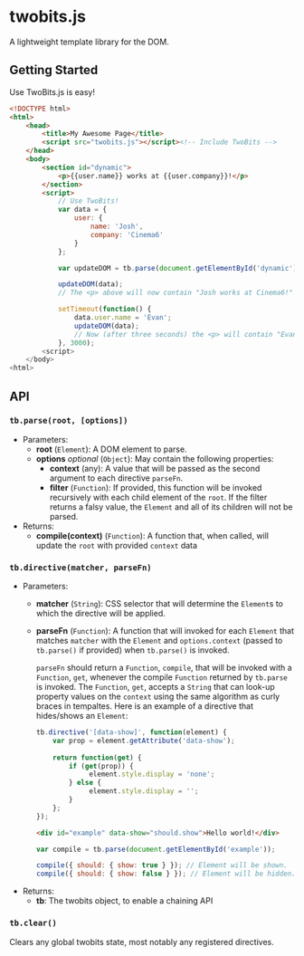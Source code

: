 twobits.js
==========

A lightweight template library for the DOM.

## Getting Started

Use TwoBits.js is easy!

```html
<!DOCTYPE html>
<html>
    <head>
        <title>My Awesome Page</title>
        <script src="twobits.js"></script><!-- Include TwoBits -->
    </head>
    <body>
        <section id="dynamic">
            <p>{{user.name}} works at {{user.company}}!</p>
        </section>
        <script>
            // Use TwoBits!
            var data = {
                user: {
                    name: 'Josh',
                    company: 'Cinema6'
                }
            };

            var updateDOM = tb.parse(document.getElementById('dynamic'));

            updateDOM(data);
            // The <p> above will now contain "Josh works at Cinema6!"

            setTimeout(function() {
                data.user.name = 'Evan';
                updateDOM(data);
                // Now (after three seconds) the <p> will contain "Evan works at Cinema6!"
            }, 3000);
        <script>
    </body>
<html>
```

## API

### `tb.parse(root, [options])`
* Parameters:
    * **root** (`Element`): A DOM element to parse.
    * **options** *optional* (`Object`): May contain the following properties:
        * **context** (any): A value that will be passed as the second argument to each directive `parseFn`.
        * **filter** (`Function`): If provided, this function will be invoked recursively with each child element of the `root`. If the filter returns a falsy value, the `Element` and all of its children will not be parsed.
* Returns:
    * **compile(context)** (`Function`): A function that, when called, will update the `root` with provided `context` data

### `tb.directive(matcher, parseFn)`
* Parameters:
    * **matcher** (`String`): CSS selector that will determine the `Element`s to which the directive will be applied.
    * **parseFn** (`Function`): A function that will invoked for each `Element` that matches `matcher` with the `Element` and `options.context` (passed to `tb.parse()` if provided) when `tb.parse()` is invoked.

      `parseFn` should return a `Function`, `compile`, that will be invoked with a `Function`, `get`, whenever the compile `Function` returned by `tb.parse` is invoked. The `Function`, `get`, accepts a `String` that can look-up property values on the `context` using the same algorithm as curly braces in tempaltes. Here is an example of a directive that hides/shows an `Element`:
      
      ```javascript
      tb.directive('[data-show]', function(element) {
          var prop = element.getAttribute('data-show');
          
          return function(get) {
              if (get(prop)) {
                   element.style.display = 'none';
              } else {
                   element.style.display = '';
              }
          };
      });
      ```
      ```html
      <div id="example" data-show="should.show">Hello world!</div>
      ```
      ```javascript
      var compile = tb.parse(document.getElementById('example'));
      
      compile({ should: { show: true } }); // Element will be shown.
      compile({ should: { show: false } }); // Element will be hidden.
      ```
* Returns:
    * **tb**: The twobits object, to enable a chaining API

### `tb.clear()`
Clears any global twobits state, most notably any registered directives.